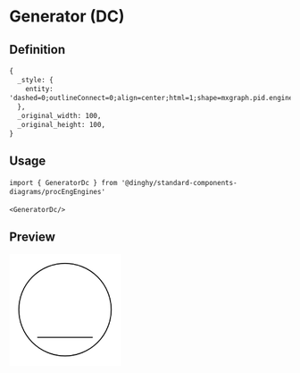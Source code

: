 # Generator (DC)

## Definition

```
{
  _style: { 
    entity: 'dashed=0;outlineConnect=0;align=center;html=1;shape=mxgraph.pid.engines.generator_(dc);fontSize=45;',
  },
  _original_width: 100,
  _original_height: 100,
}
```

## Usage

```
import { GeneratorDc } from '@dinghy/standard-components-diagrams/procEngEngines'

<GeneratorDc/>
```

## Preview

<img src="./generator-dc.png" width="200"/>
